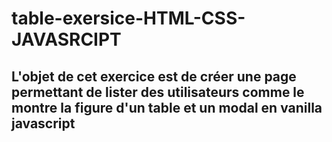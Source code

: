 # table-exersice-HTML-CSS-JAVASRCIPT

<h2>L'objet de cet exercice est de créer une page permettant de lister des utilisateurs comme le montre la figure d'un table et un modal en vanilla javascript</h2>
